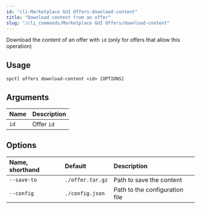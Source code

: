 ```yaml
---
id: "cli-Marketplace GUI Offers-download-content"
title: "Download content from an offer"
slug: "/cli_commands/Marketplace GUI Offers/download-content"
---
```


Download the content of an offer with `id` (only for offers that allow this operation)

## Usage

```
spctl offers download-content <id> [OPTIONS]
```

## Arguments

|**Name**|**Description**|
| :- | :- |
|`id`|Offer `id`|

## Options

|**Name, shorthand**|**Default**|**Description**|
| :- | :- | :- |
|`--save-to`|`./offer.tar.gz`|Path to save the content|
|`--config`|`./config.json`|Path to the configuration file|
